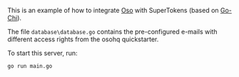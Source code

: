 This is an example of how to integrate [Oso](https://github.com/osohq/go-oso) with SuperTokens (based on [Go-Chi](https://github.com/go-chi/chi)).

The file `database\database.go` contains the pre-configured e-mails with different access rights from the osohq quickstarter.

To start this server, run:
```
go run main.go
```